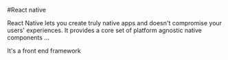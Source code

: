 #React native

React Native lets you create truly native apps and doesn't compromise your users' experiences. It provides a core set of platform agnostic native components ...
It's a front end framework